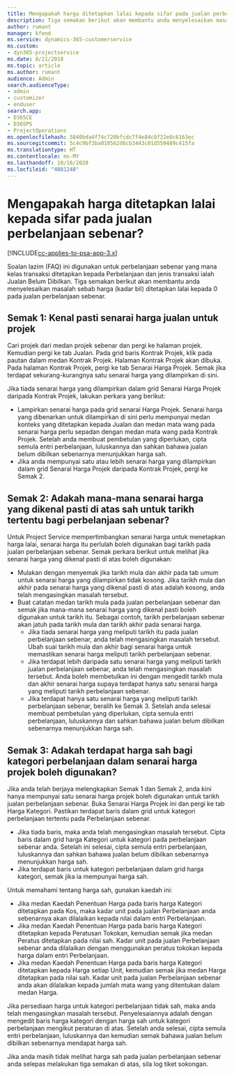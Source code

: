 ```yaml
---
title: Mengapakah harga ditetapkan lalai kepada sifar pada jualan perbelanjaan sebenar?
description: Tiga semakan berikut akan membantu anda menyelesaikan masalah sebab harga ditetapkan lalai kepada 0 pada jualan perbelanjaan sebenar.
author: rumant
manager: kfend
ms.service: dynamics-365-customerservice
ms.custom:
- dyn365-projectservice
ms.date: 8/21/2018
ms.topic: article
ms.author: rumant
audience: Admin
search.audienceType:
- admin
- customizer
- enduser
search.app:
- D365CE
- D365PS
- ProjectOperations
ms.openlocfilehash: 5840bda4f74c720bfcdc7f4e84c8f22e0c6163ec
ms.sourcegitcommit: 5c4c9bf3ba018562d6cb3443c01d550489c415fa
ms.translationtype: HT
ms.contentlocale: ms-MY
ms.lasthandoff: 10/16/2020
ms.locfileid: "4081248"
---
```

# <a name="why-is-the-price-defaulting-to-zero-on-expense-sales-actuals"></a>Mengapakah harga ditetapkan lalai kepada sifar pada jualan perbelanjaan sebenar?

[!INCLUDE[cc-applies-to-psa-app-3.x](../includes/cc-applies-to-psa-app-3x.md)]

Soalan lazim (FAQ) ini digunakan untuk perbelanjaan sebenar yang mana kelas transaksi ditetapkan kepada Perbelanjaan dan jenis transaksi ialah Jualan Belum Dibilkan. Tiga semakan berikut akan membantu anda menyelesaikan masalah sebab harga (kadar bil) ditetapkan lalai kepada 0 pada jualan perbelanjaan sebenar.

## <a name="check-1-identify-the-sales-price-list-for-project"></a>Semak 1: Kenal pasti senarai harga jualan untuk projek

Cari projek dari medan projek sebenar dan pergi ke halaman projek. Kemudian pergi ke tab Jualan. Pada grid baris Kontrak Projek, klik pada pautan dalam medan Kontrak Projek. Halaman Kontrak Projek akan dibuka. Pada halaman Kontrak Projek, pergi ke tab Senarai Harga Projek. Semak jika terdapat sekurang-kurangnya satu senarai harga yang dilampirkan di sini.

Jika tiada senarai harga yang dilampirkan dalam grid Senarai Harga Projek daripada Kontrak Projek, lakukan perkara yang berikut:

- Lampirkan senarai harga pada grid senarai Harga Projek. Senarai harga yang dibenarkan untuk dilampirkan di sini perlu mempunyai medan konteks yang ditetapkan kepada Jualan dan medan mata wang pada senarai harga perlu sepadan dengan medan mata wang pada Kontrak Projek. Setelah anda membuat pembetulan yang diperlukan, cipta semula entri perbelanjaan, luluskannya dan sahkan bahawa jualan belum dibilkan sebenarnya menunjukkan harga sah.
- Jika anda mempunyai satu atau lebih senarai harga yang dilampirkan dalam grid Senarai Harga Projek daripada Kontrak Projek, pergi ke Semak 2.

## <a name="check-2-are-any-of-the-price-lists-identified-above-valid-for-the-specific-date-of-the-expense-actual"></a>Semak 2: Adakah mana-mana senarai harga yang dikenal pasti di atas sah untuk tarikh tertentu bagi perbelanjaan sebenar?

Untuk Project Service mempertimbangkan senarai harga untuk menetapkan harga lalai, senarai harga itu perlulah boleh digunakan bagi tarikh pada jualan perbelanjaan sebenar. Semak perkara berikut untuk melihat jika senarai harga yang dikenal pasti di atas boleh digunakan:

- Mulakan dengan menyemak jika tarikh mula dan akhir pada tab umum untuk senarai harga yang dilampirkan tidak kosong. Jika tarikh mula dan akhir pada senarai harga yang dikenal pasti di atas adalah kosong, anda telah mengasingkan masalah tersebut. 
- Buat catatan medan tarikh mula pada jualan perbelanjaan sebenar dan semak jika mana-mana senarai harga yang dikenal pasti boleh digunakan untuk tarikh itu. Sebagai contoh, tarikh perbelanjaan sebenar akan jatuh pada tarikh mula dan tarikh akhir pada senarai harga. 
    - Jika tiada senarai harga yang meliputi tarikh itu pada jualan perbelanjaan sebenar, anda telah mengasingkan masalah tersebut. Ubah suai tarikh mula dan akhir bagi senarai harga untuk memastikan senarai harga meliputi tarikh perbelanjaan sebenar. 
    - Jika terdapat lebih daripada satu senarai harga yang meliputi tarikh jualan perbelanjaan sebenar, anda telah mengasingkan masalah tersebut. Anda boleh membetulkan ini dengan mengedit tarikh mula dan akhir senarai harga supaya terdapat hanya satu senarai harga yang meliputi tarikh perbelanjaan sebenar. 
    - Jika terdapat hanya satu senarai harga yang meliputi tarikh perbelanjaan sebenar, beralih ke Semak 3.
Setelah anda selesai membuat pembetulan yang diperlukan, cipta semula entri perbelanjaan, luluskannya dan sahkan bahawa jualan belum dibilkan sebenarnya menunjukkan harga sah.

## <a name="check-3-is-there-a-valid-price-for-the-expense-category-in-the-applicable-project-price-list"></a>Semak 3: Adakah terdapat harga sah bagi kategori perbelanjaan dalam senarai harga projek boleh digunakan? 

Jika anda telah berjaya melengkapkan Semak 1 dan Semak 2, anda kini hanya mempunyai satu senarai harga projek boleh digunakan untuk tarikh jualan perbelanjaan sebenar. Buka Senarai Harga Projek ini dan pergi ke tab Harga Kategori. Pastikan terdapat baris dalam grid untuk kategori perbelanjaan tertentu pada Perbelanjaan sebenar.
 
- Jika tiada baris, maka anda telah mengasingkan masalah tersebut. Cipta baris dalam grid harga Kategori untuk kategori pada perbelanjaan sebenar anda. Setelah ini selesai, cipta semula entri perbelanjaan, luluskannya dan sahkan bahawa jualan belum dibilkan sebenarnya menunjukkan harga sah. 
- Jika terdapat baris untuk kategori perbelanjaan dalam grid harga kategori, semak jika ia mempunyai harga sah.

Untuk memahami tentang harga sah, gunakan kaedah ini:

- Jika medan Kaedah Penentuan Harga pada baris harga Kategori ditetapkan pada Kos, maka kadar unit pada jualan Perbelanjaan anda sebenarnya akan dilalaikan kepada nilai dalam entri Perbelanjaan.
- Jika medan Kaedah Penentuan Harga pada baris harga Kategori ditetapkan kepada Peratusan Tokokan, kemudian semak jika medan Peratus ditetapkan pada nilai sah. Kadar unit pada jualan Perbelanjaan sebenar anda dilalaikan dengan menggunakan peratus tokokan kepada harga dalam entri Perbelanjaan.
- Jika medan Kaedah Penentuan Harga pada baris harga Kategori ditetapkan kepada Harga setiap Unit, kemudian semak jika medan Harga ditetapkan pada nilai sah. Kadar unit pada jualan Perbelanjaan sebenar anda akan dilalaikan kepada jumlah mata wang yang ditentukan dalam medan Harga.

Jika persediaan harga untuk kategori perbelanjaan tidak sah, maka anda telah mengasingkan masalah tersebut. Penyelesaiannya adalah dengan mengedit baris harga kategori dengan harga sah untuk kategori perbelanjaan mengikut peraturan di atas. Setelah anda selesai, cipta semula entri perbelanjaan, luluskannya dan kemudian semak bahawa jualan belum dibilkan sebenarnya mendapat harga sah.

Jika anda masih tidak melihat harga sah pada jualan perbelanjaan sebenar anda selepas melakukan tiga semakan di atas, sila log tiket sokongan.



